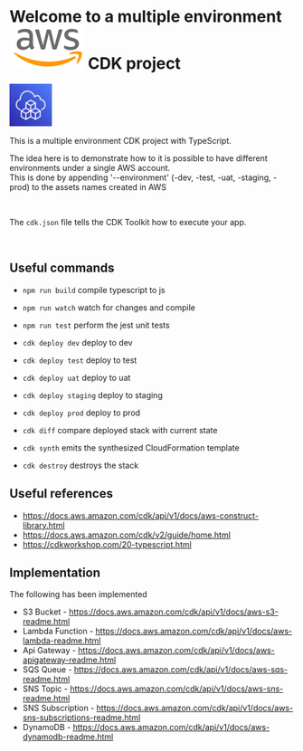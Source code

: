 # Welcome to a multiple environment <img src="assets/svg/aws.svg"/> CDK project

<img src="assets/svg/cdk.svg" height="75px" />

<br />

This is a multiple environment CDK project with TypeScript.

The idea here is to demonstrate how to it is possible to have different environments under a single AWS account.
<br/>
This is done by appending '--environment' (-dev, -test, -uat, -staging, -prod) to the assets names created in AWS

<br/>

The `cdk.json` file tells the CDK Toolkit how to execute your app.

<br/>

## Useful commands

- `npm run build` compile typescript to js
- `npm run watch` watch for changes and compile
- `npm run test` perform the jest unit tests

- `cdk deploy dev` deploy to dev
- `cdk deploy test` deploy to test
- `cdk deploy uat` deploy to uat
- `cdk deploy staging` deploy to staging
- `cdk deploy prod` deploy to prod

- `cdk diff` compare deployed stack with current state
- `cdk synth` emits the synthesized CloudFormation template
- `cdk destroy` destroys the stack

## Useful references

- https://docs.aws.amazon.com/cdk/api/v1/docs/aws-construct-library.html
- https://docs.aws.amazon.com/cdk/v2/guide/home.html
- https://cdkworkshop.com/20-typescript.html

## Implementation

The following has been implemented

- S3 Bucket - https://docs.aws.amazon.com/cdk/api/v1/docs/aws-s3-readme.html
- Lambda Function - https://docs.aws.amazon.com/cdk/api/v1/docs/aws-lambda-readme.html
- Api Gateway - https://docs.aws.amazon.com/cdk/api/v1/docs/aws-apigateway-readme.html
- SQS Queue - https://docs.aws.amazon.com/cdk/api/v1/docs/aws-sqs-readme.html
- SNS Topic - https://docs.aws.amazon.com/cdk/api/v1/docs/aws-sns-readme.html
- SNS Subscription - https://docs.aws.amazon.com/cdk/api/v1/docs/aws-sns-subscriptions-readme.html
- DynamoDB - https://docs.aws.amazon.com/cdk/api/v1/docs/aws-dynamodb-readme.html
